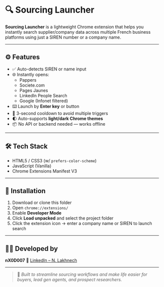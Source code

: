 # 🔍 Sourcing Launcher

**Sourcing Launcher** is a lightweight Chrome extension that helps you instantly search supplier/company data across multiple French business platforms using just a SIREN number or a company name.

---

## ⚙️ Features

- ✅ Auto-detects SIREN or name input
- 🌐 Instantly opens:
  - Pappers
  - Societe.com
  - Pages Jaunes
  - LinkedIn People Search
  - Google (Infonet filtered)
- ⌨️ Launch by **Enter key** or button
- 🧠 3-second cooldown to avoid multiple triggers
- 🌓 Auto-supports **light/dark Chrome themes**
- 📦 No API or backend needed — works offline

---

## 🛠 Tech Stack

- HTML5 / CSS3 (w/ `prefers-color-scheme`)
- JavaScript (Vanilla)
- Chrome Extensions Manifest V3

---

## 🚀 Installation

1. Download or clone this folder  
2. Open `chrome://extensions/`  
3. Enable **Developer Mode**  
4. Click **Load unpacked** and select the project folder  
5. Click the extension icon → enter a company name or SIREN to launch search

---

## 👨‍💻 Developed by

**nX0D007**      🔗 [LinkedIn – N. Lakhnech](https://www.linkedin.com/in/n-lakhnech/)

---

> 🧠 *Built to streamline sourcing workflows and make life easier for buyers, lead gen agents, and prospect researchers.*
